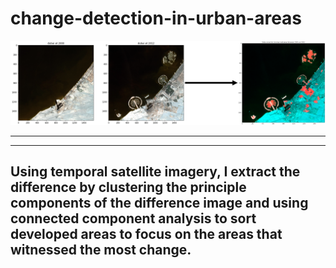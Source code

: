 # change-detection-in-urban-areas

![change detection in Dubai](img.png)


---
---

## Using temporal satellite imagery, I extract the difference by **clustering** the **principle components** of the difference image and using **connected component analysis** to sort developed areas to focus on the areas that witnessed the most change. 
